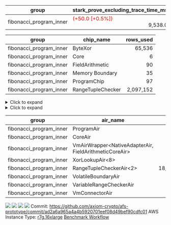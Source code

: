 | group | stark_prove_excluding_trace_time_ms | total_cells | total_cells_used | total_proof_time_ms | trace_gen_time_ms |
| --- | --- | --- | --- | --- | --- |
| fibonacci_program_inner | <span style="color: red">(+50.0 [+0.5%])</span> <div style='text-align: right'>9,538.0</div>  | <div style='text-align: right'>20,067,876</div>  | <div style='text-align: right'>2,166,425</div>  | <span style="color: red">(+51.0 [+0.5%])</span> <div style='text-align: right'>9,606.0</div>  | <span style="color: red">(+1.0 [+1.5%])</span> <div style='text-align: right'>68.0</div>  |

| group | chip_name | rows_used |
| --- | --- | --- |
| fibonacci_program_inner | ByteXor | <div style='text-align: right'>65,536</div>  |
| fibonacci_program_inner | Core | <div style='text-align: right'>6</div>  |
| fibonacci_program_inner | FieldArithmetic | <div style='text-align: right'>90</div>  |
| fibonacci_program_inner | Memory Boundary | <div style='text-align: right'>35</div>  |
| fibonacci_program_inner | ProgramChip | <div style='text-align: right'>97</div>  |
| fibonacci_program_inner | RangeTupleChecker | <div style='text-align: right'>2,097,152</div>  |

<details>
<summary>Click to expand</summary>

| group | dsl_ir | opcode | frequency |
| --- | --- | --- | --- |
| fibonacci_program_inner |  | JAL | <div style='text-align: right'>1</div>  |
| fibonacci_program_inner |  | STOREW | <div style='text-align: right'>2</div>  |
| fibonacci_program_inner | AddF | ADD | <div style='text-align: right'>30</div>  |
| fibonacci_program_inner | AddFI | ADD | <div style='text-align: right'>60</div>  |
| fibonacci_program_inner | Halt | TERMINATE | <div style='text-align: right'>1</div>  |
| fibonacci_program_inner | ImmF | STOREW | <div style='text-align: right'>2</div>  |

</details>

<details>
<summary>Click to expand</summary>

| group | air_name | dsl_ir | opcode | cells_used |
| --- | --- | --- | --- | --- |
| fibonacci_program_inner | Boundary |  | JAL | <div style='text-align: right'>19</div>  |
| fibonacci_program_inner | CoreAir |  | JAL | <div style='text-align: right'>62</div>  |
| fibonacci_program_inner | Boundary |  | STOREW | <div style='text-align: right'>38</div>  |
| fibonacci_program_inner | CoreAir |  | STOREW | <div style='text-align: right'>124</div>  |
| fibonacci_program_inner | <NativeAdapterAir,FieldArithmeticCoreAir> | AddF | ADD | <div style='text-align: right'>900</div>  |
| fibonacci_program_inner | <NativeAdapterAir,FieldArithmeticCoreAir> | AddFI | ADD | <div style='text-align: right'>1,800</div>  |
| fibonacci_program_inner | Boundary | AddFI | ADD | <div style='text-align: right'>570</div>  |
| fibonacci_program_inner | CoreAir | Halt | TERMINATE | <div style='text-align: right'>62</div>  |
| fibonacci_program_inner | Boundary | ImmF | STOREW | <div style='text-align: right'>38</div>  |
| fibonacci_program_inner | CoreAir | ImmF | STOREW | <div style='text-align: right'>124</div>  |

</details>

| group | air_name | cells | constraints | interactions | main_cols | perm_cols | prep_cols | quotient_deg | rows |
| --- | --- | --- | --- | --- | --- | --- | --- | --- | --- |
| fibonacci_program_inner | ProgramAir | <div style='text-align: right'>2,304</div>  | <div style='text-align: right'>4</div>  | <div style='text-align: right'>1</div>  | <div style='text-align: right'>10</div>  | <div style='text-align: right'>8</div>  |  | <div style='text-align: right'>1</div>  | <div style='text-align: right'>128</div>  |
| fibonacci_program_inner | CoreAir | <div style='text-align: right'>848</div>  | <div style='text-align: right'>115</div>  | <div style='text-align: right'>19</div>  | <div style='text-align: right'>62</div>  | <div style='text-align: right'>44</div>  |  | <div style='text-align: right'>2</div>  | <div style='text-align: right'>8</div>  |
| fibonacci_program_inner | VmAirWrapper<NativeAdapterAir, FieldArithmeticCoreAir> | <div style='text-align: right'>8,448</div>  | <div style='text-align: right'>27</div>  | <div style='text-align: right'>15</div>  | <div style='text-align: right'>30</div>  | <div style='text-align: right'>36</div>  |  | <div style='text-align: right'>2</div>  | <div style='text-align: right'>128</div>  |
| fibonacci_program_inner | XorLookupAir<8> | <div style='text-align: right'>589,824</div>  | <div style='text-align: right'>4</div>  | <div style='text-align: right'>1</div>  | <div style='text-align: right'>1</div>  | <div style='text-align: right'>8</div>  | <div style='text-align: right'>3</div>  | <div style='text-align: right'>1</div>  | <div style='text-align: right'>65,536</div>  |
| fibonacci_program_inner | RangeTupleCheckerAir<2> | <div style='text-align: right'>18,874,368</div>  | <div style='text-align: right'>4</div>  | <div style='text-align: right'>1</div>  | <div style='text-align: right'>1</div>  | <div style='text-align: right'>8</div>  | <div style='text-align: right'>2</div>  | <div style='text-align: right'>1</div>  | <div style='text-align: right'>2,097,152</div>  |
| fibonacci_program_inner | VolatileBoundaryAir | <div style='text-align: right'>2,240</div>  | <div style='text-align: right'>21</div>  | <div style='text-align: right'>6</div>  | <div style='text-align: right'>19</div>  | <div style='text-align: right'>16</div>  |  | <div style='text-align: right'>2</div>  | <div style='text-align: right'>64</div>  |
| fibonacci_program_inner | VariableRangeCheckerAir | <div style='text-align: right'>589,824</div>  | <div style='text-align: right'>4</div>  | <div style='text-align: right'>1</div>  | <div style='text-align: right'>1</div>  | <div style='text-align: right'>8</div>  | <div style='text-align: right'>2</div>  | <div style='text-align: right'>1</div>  | <div style='text-align: right'>65,536</div>  |
| fibonacci_program_inner | VmConnectorAir | <div style='text-align: right'>20</div>  | <div style='text-align: right'>4</div>  | <div style='text-align: right'>2</div>  | <div style='text-align: right'>2</div>  | <div style='text-align: right'>8</div>  | <div style='text-align: right'>1</div>  | <div style='text-align: right'>2</div>  | <div style='text-align: right'>2</div>  |



[![](https://axiom-public-data-staging-us-east-1.s3.us-east-1.amazonaws.com/benchmark/github/flamegraphs/ad2a6a965a4a4b5920701eef08d49bef90cdfc01/tiny_e2e.dsl_ir.opcode.air_name.cells_used.reverse.svg)](https://axiom-public-data-staging-us-east-1.s3.us-east-1.amazonaws.com/benchmark/github/flamegraphs/ad2a6a965a4a4b5920701eef08d49bef90cdfc01/tiny_e2e.dsl_ir.opcode.air_name.cells_used.reverse.svg)
[![](https://axiom-public-data-staging-us-east-1.s3.us-east-1.amazonaws.com/benchmark/github/flamegraphs/ad2a6a965a4a4b5920701eef08d49bef90cdfc01/tiny_e2e.dsl_ir.opcode.air_name.cells_used.svg)](https://axiom-public-data-staging-us-east-1.s3.us-east-1.amazonaws.com/benchmark/github/flamegraphs/ad2a6a965a4a4b5920701eef08d49bef90cdfc01/tiny_e2e.dsl_ir.opcode.air_name.cells_used.svg)
[![](https://axiom-public-data-staging-us-east-1.s3.us-east-1.amazonaws.com/benchmark/github/flamegraphs/ad2a6a965a4a4b5920701eef08d49bef90cdfc01/tiny_e2e.dsl_ir.opcode.frequency.reverse.svg)](https://axiom-public-data-staging-us-east-1.s3.us-east-1.amazonaws.com/benchmark/github/flamegraphs/ad2a6a965a4a4b5920701eef08d49bef90cdfc01/tiny_e2e.dsl_ir.opcode.frequency.reverse.svg)
[![](https://axiom-public-data-staging-us-east-1.s3.us-east-1.amazonaws.com/benchmark/github/flamegraphs/ad2a6a965a4a4b5920701eef08d49bef90cdfc01/tiny_e2e.dsl_ir.opcode.frequency.svg)](https://axiom-public-data-staging-us-east-1.s3.us-east-1.amazonaws.com/benchmark/github/flamegraphs/ad2a6a965a4a4b5920701eef08d49bef90cdfc01/tiny_e2e.dsl_ir.opcode.frequency.svg)
Commit: https://github.com/axiom-crypto/afs-prototype/commit/ad2a6a965a4a4b5920701eef08d49bef90cdfc01
AWS Instance Type: [r7g.16xlarge](https://instances.vantage.sh/aws/ec2/r7g.16xlarge)
[Benchmark Workflow](https://github.com/axiom-crypto/afs-prototype/actions/runs/11356528357)
